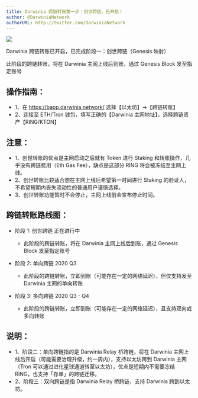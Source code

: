 ```yaml
---
title: Darwinia 跨链转账第一步：创世跨链，已开启！
author: @DarwiniaNetwork
authorURL: http://twitter.com/DarwiniaNetwork
---
```


![](assets/2020-07-20-darwinia-mainnet-genesis.png)

Darwinia 跨链转账已开启，已完成阶段一：创世跨链（Genesis 映射）

<!--truncate-->

此阶段的跨链转账，将在 Darwinia 主网上线后到账，通过 Genesis Block 发至指定账号

## 操作指南：

- 1、在 https://bapp.darwinia.network/ 选择【以太坊】->【跨链转账】
- 2、连接至 ETH/Tron 钱包，填写正确的【Darwinia 主网地址】，选择跨链资产【RING/KTON】

## 注意：

- 1、创世转账的优点是主网启动之后就有 Token 进行 Staking 和转账操作，几乎没有跨链费用（Eth Gas Fee），缺点是这部分 RING 将会被冻结至主网上线。
- 2、创世转账比较适合想在主网上线后希望第一时间进行 Staking 的验证人，不希望短期内丧失流动性的普通用户谨慎选择。
- 3、创世转账功能暂时不会停止，主网上线前会宣布停止时间。

## 跨链转账路线图：

- 阶段 1: 创世跨链 正在进行中
  - 此阶段的跨链转账，将在 Darwinia 主网上线后到账，通过 Genesis Block 发至指定账号

- 阶段 2: 单向跨链 2020 Q3
  - 此阶段的跨链转账，立即到账（可能存在一定的网络延迟），但仅支持发至 Darwinia 主网的单向转账

- 阶段 3: 多向跨链 2020 Q3 - Q4
  - 此阶段的跨链转账，立即到账（可能存在一定的网络延迟），且支持双向或多向转账

## 说明：

- 1、阶段二：单向跨链指的是 Darwinia Relay 桥跨链，将在 Darwinia 主网上线后开启（可能需要治理升级，约一周内），支持以太坊跨到 Darwinia 主网（Tron 可以通过进化星球通道转至以太坊），优点是短期内不需要冻结 RING，也支持「存单」的跨链迁移。
- 2、阶段三：双向跨链是指 Darwinia Relay 桥跨链，支持 Darwinia 跨到以太坊。
